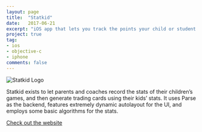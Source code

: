 ```yaml
---
layout: page
title:  "Statkid"
date:   2017-06-21
excerpt: "iOS app that lets you track the points your child or student makes in a basketball game, share them on social media, and create digitable trading cards."
project: true
tag:
- ios 
- objective-c
- iphone
comments: false
---
```


![Statkid Logo](https://i2.wp.com/www.chasingbabel.com/wp-content/uploads/2016/06/statkid.jpg?w=630)

Statkid exists to let parents and coaches record the stats of their children’s games, and then generate trading cards using their kids’ stats. It uses Parse as the backend, features extremely dynamic autolayout for the UI, and employs some basic algorithms for the stats.

[Check out the website](http://statkid.com/)